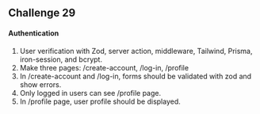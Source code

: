 ## Challenge 29

#### Authentication

1. User verification with Zod, server action, middleware, Tailwind, Prisma, iron-session, and bcrypt.
2. Make three pages: /create-account, /log-in, /profile
3. In /create-account and /log-in, forms should be validated with zod and show errors.
4. Only logged in users can see /profile page.
5. In /profile page, user profile should be displayed.
